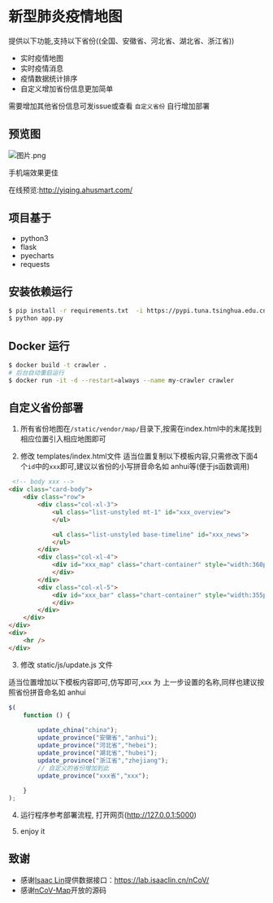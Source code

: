 # 新型肺炎疫情地图

提供以下功能,支持以下省份((全国、安徽省、河北省、湖北省、浙江省))

* 实时疫情地图
* 实时疫情消息
* 疫情数据统计排序
* 自定义增加省份信息更加简单

需要增加其他省份信息可发issue或查看 `自定义省份` 自行增加部署

## 预览图

![图片.png](https://i.loli.net/2020/01/28/tiecqYUAa1F57Ju.png)

手机端效果更佳

在线预览:http://yiqing.ahusmart.com/

## 项目基于
* python3
* flask
* pyecharts
* requests

## 安装依赖运行

```bash
$ pip install -r requirements.txt  -i https://pypi.tuna.tsinghua.edu.cn/simple
$ python app.py
```

## Docker 运行

```bash
$ docker build -t crawler .
# 后台自动重启运行
$ docker run -it -d --restart=always --name my-crawler crawler
```

## 自定义省份部署

1. 所有省份地图在`/static/vendor/map/`目录下,按需在index.html中的末尾找到相应位置引入相应地图即可

2. 修改 templates/index.html文件
适当位置复制以下模板内容,只需修改下面4个`id`中的`xxx`即可,建议以省份的小写拼音命名如 anhui等(便于js函数调用)

```html
 <!-- body xxx --> 
<div class="card-body">
    <div class="row">
        <div class="col-xl-3">
            <ul class="list-unstyled mt-1" id="xxx_overview">
            </ul>

            <ul class="list-unstyled base-timeline" id="xxx_news">
            </ul>
        </div>
        <div class="col-xl-4">
            <div id="xxx_map" class="chart-container" style="width:360px; height:640px;">
            </div>
        </div>
        <div class="col-xl-5">
            <div id="xxx_bar" class="chart-container" style="width:355px; height:640px;" >
            </div>
        </div>
    </div>
</div>
<div>
    <hr />
</div>

```

3. 修改 static/js/update.js 文件

适当位置增加以下模板内容即可,仿写即可,`xxx` 为 上一步设置的名称,同样也建议按照省份拼音命名如 anhui

```javascript
$(
    function () {
        
        update_china("china");
        update_province("安徽省","anhui");
        update_province("河北省","hebei");
        update_province("湖北省","hubei");
        update_province("浙江省","zhejiang");
        // 自定义的省份增加到此
        update_province("xxx省","xxx");
         
    }
);

```

4.  运行程序参考部署流程, 打开网页(http://127.0.0.1:5000)

5. enjoy it



## 致谢

* 感谢[Isaac Lin](https://github.com/BlankerL)提供数据接口：<https://lab.isaaclin.cn/nCoV/>
* 感谢[nCoV-Map](https://github.com/sangyx/nCoV-Map)开放的源码